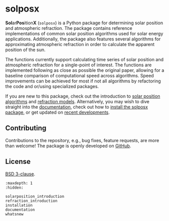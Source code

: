 # solposx

**Sol**ar**Pos**ition**X** (`solposx`) is a Python package for determining solar position and atmospheric refraction. The package contains reference implementations of common solar position algorithms used for solar energy applications. Additionally, the package also features several algorithms for approximating atmospheric refraction in order to calculate the apparent position of the sun.

The functions currently support calculating time series of solar position and atmospheric refraction for a single-point of interest. The functions are implemented following as close as possible the original paper, allowing for a baseline comparison of computational speed across algorithms. Speed improvements can be achieved for most if not all algorithms by refactoring the code and or/using specialized packages.

If you are new to this package, check out the introduction to [solar position algorithms](solarposition_introduction) and [refraction models](refraction_introduction). Alternatively, you may wish to dive straight into the [documentation](documentation), check out how to [install the solposx package](installation), or get updated on [recent developments](whatsnew).


## Contributing
Contributions to the repository, e.g., bug fixes, feature requests, are more than welcome! The package is openly developed on [GitHub](https://github.com/pvlib/solposx).


## License
[BSD 3-clause](https://github.com/pvlib/solposx/blob/main/LICENSE).


```{toctree}
:maxdepth: 1
:hidden:

solarposition_introduction
refraction_introduction
installation
documentation
whatsnew
```
